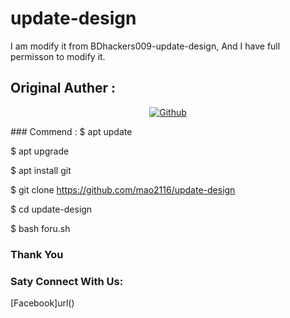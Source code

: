 # update-design
I am modify it from BDhackers009-update-design, And I have full permisson to modify it.
## Original Auther :


<p align="center">
<a href="https://github.com/Bdhackers009/update-design"><img title="Github" src="https://img.shields.io/badge/BD-hackers009-brightgreen?style=for-the-badge&logo=github"></a> 
</p>
### Commend :
$ apt update

$ apt upgrade 

$ apt install git

$ git clone https://github.com/mao2116/update-design

$ cd update-design

$ bash foru.sh

### Thank You 


### Saty Connect With Us:
[Facebook]url()

